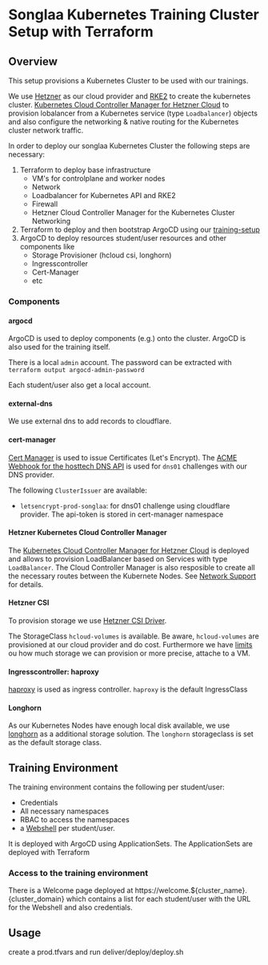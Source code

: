 # Songlaa Kubernetes Training Cluster Setup with Terraform

## Overview

This setup provisions a Kubernetes Cluster to be used with our trainings.

We use [Hetzner](https://www.hetzner.com/cloud) as our cloud provider and [RKE2](https://docs.rke2.io/) to create the kubernetes cluster. [Kubernetes Cloud Controller Manager for Hetzner Cloud](https://github.com/hetznercloud/hcloud-cloud-controller-manager) to provision lobalancer from a Kubernetes service (type `Loadbalancer`) objects and also configure the networking & native routing for the Kubernetes cluster network traffic.

In order to deploy our songlaa Kubernetes Cluster the following steps are necessary:

1. Terraform to deploy base infrastructure
   * VM's for controlplane and worker nodes
   * Network
   * Loadbalancer for Kubernetes API and RKE2
   * Firewall
   * Hetzner Cloud Controller Manager for the Kubernetes Cluster Networking
2. Terraform to deploy and then bootstrap ArgoCD using our [training-setup](https://github.com/verysonglaa/training-setup)
3. ArgoCD to deploy resources student/user resources and other components like
   * Storage Provisioner (hcloud csi, longhorn)
   * Ingresscontroller
   * Cert-Manager
   * etc


### Components

#### argocd

ArgoCD is used to deploy components (e.g.) onto the cluster. ArgoCD is also used for the training itself.

There is a local `admin` account. The password can be extracted with `terraform output argocd-admin-password`

Each student/user also get a local account.

#### external-dns

We use external dns to add records to cloudflare.

#### cert-manager

[Cert Manager](https://cert-manager.io/) is used to issue Certificates (Let's Encrypt).
The [ACME Webhook for the hosttech DNS API](https://github.com/piccobit/cert-manager-webhook-hosttech) is used for `dns01` challenges with our DNS provider.

The following `ClusterIssuer` are available:

* `letsencrypt-prod-songlaa`: for dns01 challenge using cloudflare provider. The api-token is stored in cert-manager namespace

#### Hetzner Kubernetes Cloud Controller Manager

The [Kubernetes Cloud Controller Manager for Hetzner Cloud](https://github.com/hetznercloud/hcloud-cloud-controller-manager) is deployed and allows to provision LoadBalancer based on Services with type `LoadBalancer`.
The Cloud Controller Manager is also resposible to create all the necessary routes between the Kubernete Nodes. See [Network Support](https://github.com/hetznercloud/hcloud-cloud-controller-manager#networks-support) for details.

#### Hetzner CSI

To provision storage we use [Hetzner CSI Driver](https://github.com/hetznercloud/csi-driver).

The StorageClass `hcloud-volumes` is available. Be aware, `hcloud-volumes` are provisioned at our cloud provider and do cost. Furthermore we have [limits](https://docs.hetzner.com/cloud/volumes/faq/#is-there-a-limit-on-the-number-of-attached-volumes) ou how much storage we can provision or more precise, attache to a VM.

#### Ingresscontroller: haproxy

[haproxy](https://github.com/haproxytech/helm-charts/tree/main/kubernetes-ingress) is used as ingress controller. `haproxy` is the default IngressClass

#### Longhorn

As our Kubernetes Nodes have enough local disk available, we use [longhorn](https://longhorn.io/) as a additional storage solution. The `longhorn` storageclass is set as the default storage class.

## Training Environment

The training environment contains the following per student/user:

* Credentials
* All necessary namespaces
* RBAC to access the namespaces
* a [Webshell](https://github.com/verysonglaa/webshell-env) per student/user.

It is deployed with ArgoCD using ApplicationSets. The ApplicationSets are deployed with Terraform

### Access to the training environment

There is a Welcome page deployed at https://welcome.${cluster_name}.{cluster_domain} which contains a list for each student/user with the URL for the Webshell and also credentials.

## Usage

create a prod.tfvars and run deliver/deploy/deploy.sh
